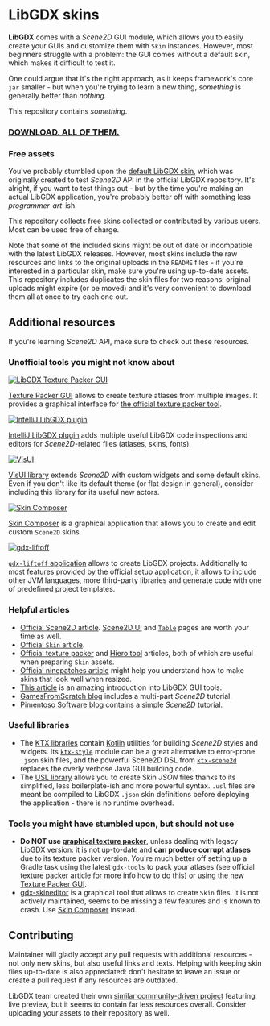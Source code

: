 # LibGDX skins

**LibGDX** comes with a *Scene2D* GUI module, which allows you to easily create your GUIs and customize them with `Skin`
instances. However, most beginners struggle with a problem: the GUI comes without a default skin, which makes it difficult
to test it.

One could argue that it's the right approach, as it keeps framework's core `jar` smaller - but when you're trying to
learn a new thing, *something* is generally better than *nothing*.

This repository contains *something*.

### [**DOWNLOAD. ALL OF THEM.**](https://github.com/czyzby/gdx-skins/archive/master.zip)

### Free assets

You've probably stumbled upon the [default LibGDX skin](default), which was originally created to test *Scene2D* API in
the official LibGDX repository. It's alright, if you want to test things out - but by the time you're making an actual
LibGDX application, you're probably better off with something less *programmer-art*-ish.

This repository collects free skins collected or contributed by various users. Most can be used free of charge.

Note that some of the included skins might be out of date or incompatible with the latest LibGDX releases. However,
most skins include the raw resources and links to the original uploads in the `README` files - if you're interested
in a particular skin, make sure you're using up-to-date assets. This repository includes duplicates the skin files
for two reasons: original uploads might expire (or be moved) and it's very convenient to download them all at once
to try each one out.

## Additional resources

If you're learning *Scene2D* API, make sure to check out these resources.

### Unofficial tools you might not know about

[![LibGDX Texture Packer GUI](.github/images/texture-packer.png)](https://github.com/crashinvaders/gdx-texture-packer-gui)

[Texture Packer GUI](https://github.com/crashinvaders/gdx-texture-packer-gui) allows to create texture atlases from
multiple images. It provides a graphical interface for [the official texture packer tool](https://libgdx.com/wiki/tools/texture-packer).

[![IntelliJ LibGDX plugin](.github/images/intellij-plugin.png)](https://github.com/BlueBoxWare/LibGDXPlugin)

[IntelliJ LibGDX plugin](https://github.com/BlueBoxWare/LibGDXPlugin) adds multiple useful LibGDX code inspections and
editors for *Scene2D*-related files (atlases, skins, fonts).

[![VisUI](.github/images/vis-ui.png)](https://github.com/kotcrab/vis-editor/wiki/VisUI)

[VisUI library](https://github.com/kotcrab/vis-editor/wiki/VisUI) extends *Scene2D* with custom widgets and some default
skins. Even if you don't like its default theme (or flat design in general), consider including this library for its
useful new actors.

[![Skin Composer](.github/images/skin-composer.png)](https://github.com/raeleus/skin-composer)

[Skin Composer](https://github.com/raeleus/skin-composer) is a graphical application that allows you to create and edit
custom `Scene2D` skins.

[![gdx-liftoff](.github/images/gdx-setup.png)](https://github.com/tommyettinger/gdx-liftoff)

[`gdx-liftoff` application](https://github.com/tommyettinger/gdx-liftoff) allows to create LibGDX projects. Additionally
to most features provided by the official setup application, it allows to include other JVM languages, more third-party
libraries and generate code with one of predefined project templates.

### Helpful articles

- [Official Scene2D article](https://libgdx.com/wiki/graphics/2d/scene2d/scene2d).
[Scene2D UI](https://libgdx.com/wiki/graphics/2d/scene2d/scene2d-ui) and [`Table`](https://libgdx.com/wiki/graphics/2d/scene2d/table)
pages are worth your time as well.
- [Official `Skin` article](https://libgdx.com/wiki/graphics/2d/scene2d/skin).
- [Official texture packer](https://libgdx.com/wiki/tools/texture-packer) and
[Hiero tool](https://libgdx.com/wiki/tools/hiero) articles, both of which are useful when preparing `Skin` assets. 
- [Official ninepatches article](https://libgdx.com/wiki/graphics/2d/ninepatches) might help you understand how to
make skins that look well when resized.
- [This article](https://rskupnik.github.io/libgdx-ui-overview) is an amazing introduction into LibGDX GUI tools.
- [GamesFromScratch blog](http://www.gamefromscratch.com/post/2013/11/27/LibGDX-Tutorial-9-Scene2D-Part-1.aspx) includes
a multi-part *Scene2D* tutorial.
- [Pimentoso Software blog](http://pimentoso.blogspot.com/2013/04/libgdx-scene2d-skin-quick-tutorial.html) contains
a simple *Scene2D* tutorial.

### Useful libraries

- The [KTX libraries](https://github.com/libktx/ktx) contain [Kotlin](http://kotlinlang.org/) utilities for building
*Scene2D* styles and widgets. Its [`ktx-style`](https://github.com/libktx/ktx/tree/master/style) module can be
a great alternative to error-prone `.json` skin files, and the powerful Scene2D DSL from
[`ktx-scene2d`](https://github.com/libktx/ktx/tree/master/scene2d) replaces the overly verbose Java GUI building code.
- The [USL library](https://github.com/kotcrab/vis-ui/wiki/USL) allows you to create Skin *JSON* files thanks to its simplified,
less boilerplate-ish and more powerful syntax. `.usl` files are meant be compiled to LibGDX `.json` skin definitions before
deploying the application - there is no runtime overhead.

### Tools you might have stumbled upon, but should not use

- **Do NOT use [graphical texture packer](https://code.google.com/archive/p/libgdx-texturepacker-gui/)**, unless dealing
with legacy LibGDX version: it is not up-to-date and **can produce corrupt atlases** due to its texture packer version.
You're much better off setting up a Gradle task using the latest `gdx-tools` to pack your atlases (see official texture
packer article for more info how to do this) or using the new [Texture Packer GUI](https://github.com/crashinvaders/gdx-texture-packer-gui).
- [gdx-skineditor](https://github.com/cobolfoo/gdx-skineditor) is a graphical tool that allows to create `Skin` files.
It is not actively maintained, seems to be missing a few features and is known to crash.
Use [Skin Composer](https://github.com/raeleus/skin-composer) instead.

## Contributing

Maintainer will gladly accept any pull requests with additional resources - not only new skins, but also useful links
and texts. Helping with keeping skin files up-to-date is also appreciated: don't hesitate to leave an issue or create
a pull request if any resources are outdated.

LibGDX team created their own [similar community-driven project](https://github.com/libgdx/libgdx-skins) featuring
live preview, but it seems to contain far less resources overall. Consider uploading your assets to their repository
as well.
